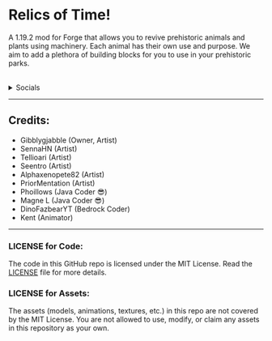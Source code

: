 # Relics of Time!
A 1.19.2 mod for Forge that allows you to revive prehistoric animals and plants using machinery. Each animal has their own use and purpose. We aim to add a plethora of building blocks for you to use in your prehistoric parks.

<br>
<details>
<summary>Socials</summary>

- [Discord](https://discord.gg/mUZMUSXP)
- [Twitter](https://twitter.com/RelicsOfTimeMod)
- Curseforge (coming soon)

</details>

---

## Credits:
- Gibblygjabble (Owner, Artist)
- SennaHN (Artist)
- Tellioari (Artist)
- Seentro (Artist)
- Alphaxenopete82 (Artist)
- PriorMentation (Artist)
- Phoillows (Java Coder 😎)
- Magne L  (Java Coder 😎)
- DinoFazbearYT (Bedrock Coder)
- Kent (Animator)

---

### LICENSE for Code:

The code in this GitHub repo is licensed under the MIT License. Read the [LICENSE](LICENSE.md) file for more details.

### LICENSE for Assets:

The assets (models, animations, textures, etc.) in this repo are not covered by the MIT License. You are not allowed to use, modify, or claim any assets in this repository as your own.